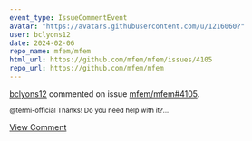 ```yaml
---
event_type: IssueCommentEvent
avatar: "https://avatars.githubusercontent.com/u/1216060?"
user: bclyons12
date: 2024-02-06
repo_name: mfem/mfem
html_url: https://github.com/mfem/mfem/issues/4105
repo_url: https://github.com/mfem/mfem
---
```


<a href='https://github.com/bclyons12' target='_blank'>bclyons12</a> commented on issue <a href='https://github.com/mfem/mfem/issues/4105' target='_blank'>mfem/mfem#4105</a>.

<small>@termi-official Thanks! Do you need help with it?...</small>

<a href='https://github.com/mfem/mfem/issues/4105' target='_blank'>View Comment</a>